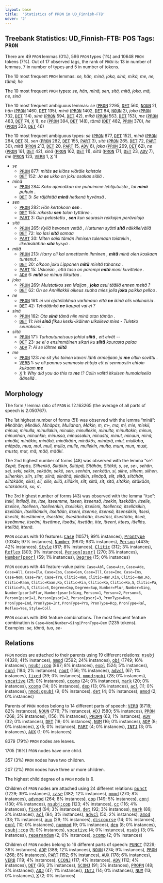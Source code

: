 ```yaml
---
layout: base
title:  'Statistics of PRON in UD_Finnish-FTB'
udver: '2'
---
```


## Treebank Statistics: UD_Finnish-FTB: POS Tags: `PRON`

There are 49 `PRON` lemmas (0%), 596 `PRON` types (1%) and 10648 `PRON` tokens (7%).
Out of 17 observed tags, the rank of `PRON` is: 13 in number of lemmas, 7 in number of types and 5 in number of tokens.

The 10 most frequent `PRON` lemmas: <em>se, hän, minä, joka, sinä, mikä, me, ne, tämä, he</em>

The 10 most frequent `PRON` types:  <em>se, hän, minä, sen, sitä, mitä, joka, mä, ne, sinä</em>

The 10 most frequent ambiguous lemmas: <em>se</em> (<tt><a href="fi_ftb-pos-PRON.html">PRON</a></tt> 2295, <tt><a href="fi_ftb-pos-DET.html">DET</a></tt> 560, <tt><a href="fi_ftb-pos-NOUN.html">NOUN</a></tt> 2), <em>hän</em> (<tt><a href="fi_ftb-pos-PRON.html">PRON</a></tt> 1460, <tt><a href="fi_ftb-pos-DET.html">DET</a></tt> 135), <em>minä</em> (<tt><a href="fi_ftb-pos-PRON.html">PRON</a></tt> 1402, <tt><a href="fi_ftb-pos-DET.html">DET</a></tt> 84, <tt><a href="fi_ftb-pos-NOUN.html">NOUN</a></tt> 2), <em>joka</em> (<tt><a href="fi_ftb-pos-PRON.html">PRON</a></tt> 732, <tt><a href="fi_ftb-pos-DET.html">DET</a></tt> 114), <em>sinä</em> (<tt><a href="fi_ftb-pos-PRON.html">PRON</a></tt> 594, <tt><a href="fi_ftb-pos-DET.html">DET</a></tt> 42), <em>mikä</em> (<tt><a href="fi_ftb-pos-PRON.html">PRON</a></tt> 563, <tt><a href="fi_ftb-pos-DET.html">DET</a></tt> 153), <em>me</em> (<tt><a href="fi_ftb-pos-PRON.html">PRON</a></tt> 483, <tt><a href="fi_ftb-pos-DET.html">DET</a></tt> 74, <tt><a href="fi_ftb-pos-X.html">X</a></tt> 1), <em>ne</em> (<tt><a href="fi_ftb-pos-PRON.html">PRON</a></tt> 394, <tt><a href="fi_ftb-pos-DET.html">DET</a></tt> 148), <em>tämä</em> (<tt><a href="fi_ftb-pos-DET.html">DET</a></tt> 482, <tt><a href="fi_ftb-pos-PRON.html">PRON</a></tt> 370), <em>he</em> (<tt><a href="fi_ftb-pos-PRON.html">PRON</a></tt> 323, <tt><a href="fi_ftb-pos-DET.html">DET</a></tt> 46)

The 10 most frequent ambiguous types:  <em>se</em> (<tt><a href="fi_ftb-pos-PRON.html">PRON</a></tt> 877, <tt><a href="fi_ftb-pos-DET.html">DET</a></tt> 152), <em>minä</em> (<tt><a href="fi_ftb-pos-PRON.html">PRON</a></tt> 284, <tt><a href="fi_ftb-pos-DET.html">DET</a></tt> 3), <em>sen</em> (<tt><a href="fi_ftb-pos-PRON.html">PRON</a></tt> 282, <tt><a href="fi_ftb-pos-DET.html">DET</a></tt> 155, <tt><a href="fi_ftb-pos-PART.html">PART</a></tt> 3), <em>sitä</em> (<tt><a href="fi_ftb-pos-PRON.html">PRON</a></tt> 265, <tt><a href="fi_ftb-pos-DET.html">DET</a></tt> 72, <tt><a href="fi_ftb-pos-PART.html">PART</a></tt> 30), <em>mitä</em> (<tt><a href="fi_ftb-pos-PRON.html">PRON</a></tt> 213, <tt><a href="fi_ftb-pos-DET.html">DET</a></tt> 20, <tt><a href="fi_ftb-pos-PART.html">PART</a></tt> 15, <tt><a href="fi_ftb-pos-ADV.html">ADV</a></tt> 6), <em>joka</em> (<tt><a href="fi_ftb-pos-PRON.html">PRON</a></tt> 269, <tt><a href="fi_ftb-pos-DET.html">DET</a></tt> 62), <em>ne</em> (<tt><a href="fi_ftb-pos-PRON.html">PRON</a></tt> 161, <tt><a href="fi_ftb-pos-DET.html">DET</a></tt> 42), <em>sinä</em> (<tt><a href="fi_ftb-pos-PRON.html">PRON</a></tt> 162, <tt><a href="fi_ftb-pos-DET.html">DET</a></tt> 11), <em>siitä</em> (<tt><a href="fi_ftb-pos-PRON.html">PRON</a></tt> 171, <tt><a href="fi_ftb-pos-DET.html">DET</a></tt> 23, <tt><a href="fi_ftb-pos-ADV.html">ADV</a></tt> 7), <em>me</em> (<tt><a href="fi_ftb-pos-PRON.html">PRON</a></tt> 123, <tt><a href="fi_ftb-pos-VERB.html">VERB</a></tt> 1, <tt><a href="fi_ftb-pos-X.html">X</a></tt> 1)


* <em>se</em>
  * <tt><a href="fi_ftb-pos-PRON.html">PRON</a></tt> 877: <em>mitäs <b>se</b> kiäns viäräle kaistale</em>
  * <tt><a href="fi_ftb-pos-DET.html">DET</a></tt> 152: <em>Ja <b>se</b> ukko on joku osakas siälä .</em>
* <em>minä</em>
  * <tt><a href="fi_ftb-pos-PRON.html">PRON</a></tt> 284: <em>Koko ajomatkan me puhuimme lehtijutuista , tai <b>minä</b> puhuin .</em>
  * <tt><a href="fi_ftb-pos-DET.html">DET</a></tt> 3: <em>Se räjähtää <b>minä</b> hetkenä hyvänsä .</em>
* <em>sen</em>
  * <tt><a href="fi_ftb-pos-PRON.html">PRON</a></tt> 282: <em>Hän kertokoon <b>sen</b> .</em>
  * <tt><a href="fi_ftb-pos-DET.html">DET</a></tt> 155: <em>rakastu <b>sen</b> talon tyttäree .</em>
  * <tt><a href="fi_ftb-pos-PART.html">PART</a></tt> 3: <em>Olin pelastettu , <b>sen</b> kun seurasin rekkojen perävaloja</em>
* <em>sitä</em>
  * <tt><a href="fi_ftb-pos-PRON.html">PRON</a></tt> 265: <em>Kyllä hevonen vetää , Huttunen syötti <b>sitä</b> näkkileivällä</em>
  * <tt><a href="fi_ftb-pos-DET.html">DET</a></tt> 72: <em>iso lasi <b>sitä</b> samaa</em>
  * <tt><a href="fi_ftb-pos-PART.html">PART</a></tt> 30: <em>Miten saisi tämän ihmisen tulemaan toistekin , ilkeäisiköhän <b>sitä</b> kysyä .</em>
* <em>mitä</em>
  * <tt><a href="fi_ftb-pos-PRON.html">PRON</a></tt> 213: <em>Harry oli kai onnettomin ihminen , <b>mitä</b> minä olen koskaan tuntenut .</em>
  * <tt><a href="fi_ftb-pos-DET.html">DET</a></tt> 20: <em>olkoon joku Lipponen <b>mitä</b> mieltä tahansa .</em>
  * <tt><a href="fi_ftb-pos-PART.html">PART</a></tt> 15: <em>Uskoisin , että taso on parempi <b>mitä</b> moni kuvittelee .</em>
  * <tt><a href="fi_ftb-pos-ADV.html">ADV</a></tt> 6: <em><b>mitä</b> se minua liikuttaa .</em>
* <em>joka</em>
  * <tt><a href="fi_ftb-pos-PRON.html">PRON</a></tt> 269: <em>Muistatkos sen Maijan , <b>joka</b> asui täällä ennen meitä ?</em>
  * <tt><a href="fi_ftb-pos-DET.html">DET</a></tt> 62: <em>On se Annillakkii oikeus suaha mies jolla <b>joka</b> paikka pelloo .</em>
* <em>ne</em>
  * <tt><a href="fi_ftb-pos-PRON.html">PRON</a></tt> 161: <em>ei voi ajatellakhaa varhmaan että <b>ne</b> ikinä olis vakinaisia .</em>
  * <tt><a href="fi_ftb-pos-DET.html">DET</a></tt> 42: <em>Tehdäänkö <b>ne</b> kaupat vai ei ?</em>
* <em>sinä</em>
  * <tt><a href="fi_ftb-pos-PRON.html">PRON</a></tt> 162: <em>Ota <b>sinä</b> tämä niin minä otan tämän .</em>
  * <tt><a href="fi_ftb-pos-DET.html">DET</a></tt> 11: <em>Hei <b>sinä</b> fiksu keski-ikäinen ulkoileva mies - Tuletko seurakseni .</em>
* <em>siitä</em>
  * <tt><a href="fi_ftb-pos-PRON.html">PRON</a></tt> 171: <em>Turhautuneisuus johtui <b>siitä</b> , ett eivät --</em>
  * <tt><a href="fi_ftb-pos-DET.html">DET</a></tt> 23: <em>se ei o ensimmäinen sikari ku <b>siitä</b> kourasta palaa</em>
  * <tt><a href="fi_ftb-pos-ADV.html">ADV</a></tt> 7: <em>Ai se lähtee <b>siitä</b></em>
* <em>me</em>
  * <tt><a href="fi_ftb-pos-PRON.html">PRON</a></tt> 123: <em>no sit yks toinen kaveri lähti armeijaan ja <b>me</b> oltiin sovittu .</em>
  * <tt><a href="fi_ftb-pos-VERB.html">VERB</a></tt> 1: <em>se oli pannus semmosia ehtoja ett ei semmosiin ehtoin kukaam <b>me</b></em>
  * <tt><a href="fi_ftb-pos-X.html">X</a></tt> 1: <em>Why did you do this to <b>me</b> !? Colin valitti itkuisen humalaisella äänellä .</em>

## Morphology

The form / lemma ratio of `PRON` is 12.163265 (the average of all parts of speech is 2.050767).

The 1st highest number of forms (51) was observed with the lemma “minä”: <em>Minähän, Minäkö, Minäpäs, Mullahan, Mäkin, m, m-, ma, mi, mie, miekii, minua, minulla, minullakin, minulle, minullekin, minulta, minultakin, minun, minunhan, minunkin, minussa, minussakin, minusta, minut, minuun, minä, minäki, minäkin, minäkä, minäkään, minäkös, minäpä, miul, miullaha, miäpäs, mua, mul, mull, mulla, mulle, mullekin, multa, mum, mun, must, musta, mut, mä, mää, määki</em>.

The 2nd highest number of forms (48) was observed with the lemma “se”: <em>Sepä, Sepäs, Siihenkö, Siitäkin, Siitäpä, Sitähän, Sitäkö, s, se, se-, sehän, sej, seki, sekin, sekään, sekö, sen, senhän, senkään, si, siihe, siihem, siihen, siihenkin, siin, siint, siinä, siinähä, siinäkin, siinäpä, siit, siitä, siitähän, siitäkään, siksi, sil, sille, sillä, silläkin, silt, siltä, sit, sitä, sitäkin, sitäkään, sitäkäänkö, so, s´</em>.

The 3rd highest number of forms (43) was observed with the lemma “itse”: <em>Iteki, ihtiisäj, ite, itse, itseemme, itseen, itseensä, itsekin, itsekään, itselle, itsellee, itselleen, itselleenkin, itsellekin, itselleni, itsellensä, itselläsikin, itsellään, itselläänkin, itseltään, itseni, itsenne, itsensä, itsensäkin, itsesi, itsestä, itsestämme, itsestäni, itsestänikään, itsestäsi, itsestään, itseä, itseämme, itseäni, itseänne, itseäsi, itseään, itte, itteeni, ittees, ittelläs, ittellää, ittenä</em>.

`PRON` occurs with 10 features: <tt><a href="fi_ftb-feat-Case.html">Case</a></tt> (10571; 99% instances), <tt><a href="fi_ftb-feat-PronType.html">PronType</a></tt> (10345; 97% instances), <tt><a href="fi_ftb-feat-Number.html">Number</a></tt> (9870; 93% instances), <tt><a href="fi_ftb-feat-Person.html">Person</a></tt> (4435; 42% instances), <tt><a href="fi_ftb-feat-Style.html">Style</a></tt> (817; 8% instances), <tt><a href="fi_ftb-feat-Clitic.html">Clitic</a></tt> (312; 3% instances), <tt><a href="fi_ftb-feat-Reflex.html">Reflex</a></tt> (303; 3% instances), <tt><a href="fi_ftb-feat-Person-psor.html">Person[psor]</a></tt> (270; 3% instances), <tt><a href="fi_ftb-feat-Number-psor.html">Number[psor]</a></tt> (59; 1% instances), <tt><a href="fi_ftb-feat-Degree.html">Degree</a></tt> (15; 0% instances)

`PRON` occurs with 44 feature-value pairs: `Case=Abl`, `Case=Acc`, `Case=Ade`, `Case=All`, `Case=Ela`, `Case=Ess`, `Case=Gen`, `Case=Ill`, `Case=Ine`, `Case=Ins`, `Case=Nom`, `Case=Par`, `Case=Tra`, `Clitic=Han`, `Clitic=Han,Kin`, `Clitic=Han,Ko`, `Clitic=Kaan`, `Clitic=Kaan,Ko`, `Clitic=Kin`, `Clitic=Ko`, `Clitic=Ko,S`, `Clitic=Pa`, `Clitic=Pa,S`, `Clitic=S`, `Degree=Cmp`, `Degree=Sup`, `Number=Plur`, `Number=Sing`, `Number[psor]=Plur`, `Number[psor]=Sing`, `Person=1`, `Person=2`, `Person=3`, `Person[psor]=1`, `Person[psor]=2`, `Person[psor]=3`, `PronType=Dem`, `PronType=Ind`, `PronType=Int`, `PronType=Prs`, `PronType=Rcp`, `PronType=Rel`, `Reflex=Yes`, `Style=Coll`

`PRON` occurs with 393 feature combinations.
The most frequent feature combination is `Case=Nom|Number=Sing|PronType=Dem` (1235 tokens).
Examples: <em>se, tämä, tuo, se-</em>


## Relations

`PRON` nodes are attached to their parents using 19 different relations: <tt><a href="fi_ftb-dep-nsubj.html">nsubj</a></tt> (4320; 41% instances), <tt><a href="fi_ftb-dep-nmod.html">nmod</a></tt> (2592; 24% instances), <tt><a href="fi_ftb-dep-obj.html">obj</a></tt> (1749; 16% instances), <tt><a href="fi_ftb-dep-nsubj-cop.html">nsubj:cop</a></tt> (867; 8% instances), <tt><a href="fi_ftb-dep-expl.html">expl</a></tt> (524; 5% instances), <tt><a href="fi_ftb-dep-conj.html">conj</a></tt> (184; 2% instances), <tt><a href="fi_ftb-dep-root.html">root</a></tt> (156; 1% instances), <tt><a href="fi_ftb-dep-advcl.html">advcl</a></tt> (67; 1% instances), <tt><a href="fi_ftb-dep-fixed.html">fixed</a></tt> (39; 0% instances), <tt><a href="fi_ftb-dep-nmod-gobj.html">nmod:gobj</a></tt> (28; 0% instances), <tt><a href="fi_ftb-dep-vocative.html">vocative</a></tt> (25; 0% instances), <tt><a href="fi_ftb-dep-ccomp.html">ccomp</a></tt> (24; 0% instances), <tt><a href="fi_ftb-dep-mark.html">mark</a></tt> (20; 0% instances), <tt><a href="fi_ftb-dep-xcomp.html">xcomp</a></tt> (14; 0% instances), <tt><a href="fi_ftb-dep-dep.html">dep</a></tt> (13; 0% instances), <tt><a href="fi_ftb-dep-acl.html">acl</a></tt> (11; 0% instances), <tt><a href="fi_ftb-dep-nmod-gsubj.html">nmod:gsubj</a></tt> (9; 0% instances), <tt><a href="fi_ftb-dep-det.html">det</a></tt> (4; 0% instances), <tt><a href="fi_ftb-dep-amod.html">amod</a></tt> (2; 0% instances)

Parents of `PRON` nodes belong to 14 different parts of speech: <tt><a href="fi_ftb-pos-VERB.html">VERB</a></tt> (8718; 82% instances), <tt><a href="fi_ftb-pos-NOUN.html">NOUN</a></tt> (776; 7% instances), <tt><a href="fi_ftb-pos-ADJ.html">ADJ</a></tt> (580; 5% instances), <tt><a href="fi_ftb-pos-PRON.html">PRON</a></tt> (268; 3% instances),  (156; 1% instances), <tt><a href="fi_ftb-pos-PROPN.html">PROPN</a></tt> (63; 1% instances), <tt><a href="fi_ftb-pos-ADV.html">ADV</a></tt> (32; 0% instances), <tt><a href="fi_ftb-pos-DET.html">DET</a></tt> (18; 0% instances), <tt><a href="fi_ftb-pos-NUM.html">NUM</a></tt> (16; 0% instances), <tt><a href="fi_ftb-pos-ADP.html">ADP</a></tt> (8; 0% instances), <tt><a href="fi_ftb-pos-X.html">X</a></tt> (5; 0% instances), <tt><a href="fi_ftb-pos-PART.html">PART</a></tt> (4; 0% instances), <tt><a href="fi_ftb-pos-INTJ.html">INTJ</a></tt> (3; 0% instances), <tt><a href="fi_ftb-pos-AUX.html">AUX</a></tt> (1; 0% instances)

8379 (79%) `PRON` nodes are leaves.

1705 (16%) `PRON` nodes have one child.

357 (3%) `PRON` nodes have two children.

207 (2%) `PRON` nodes have three or more children.

The highest child degree of a `PRON` node is 9.

Children of `PRON` nodes are attached using 24 different relations: <tt><a href="fi_ftb-dep-punct.html">punct</a></tt> (1229; 39% instances), <tt><a href="fi_ftb-dep-case.html">case</a></tt> (382; 12% instances), <tt><a href="fi_ftb-dep-nmod.html">nmod</a></tt> (270; 8% instances), <tt><a href="fi_ftb-dep-advmod.html">advmod</a></tt> (264; 8% instances), <tt><a href="fi_ftb-dep-cop.html">cop</a></tt> (149; 5% instances), <tt><a href="fi_ftb-dep-conj.html">conj</a></tt> (130; 4% instances), <tt><a href="fi_ftb-dep-nsubj-cop.html">nsubj:cop</a></tt> (123; 4% instances), <tt><a href="fi_ftb-dep-cc.html">cc</a></tt> (116; 4% instances), <tt><a href="fi_ftb-dep-fixed.html">fixed</a></tt> (94; 3% instances), <tt><a href="fi_ftb-dep-det.html">det</a></tt> (92; 3% instances), <tt><a href="fi_ftb-dep-mark.html">mark</a></tt> (86; 3% instances), <tt><a href="fi_ftb-dep-acl.html">acl</a></tt> (84; 3% instances), <tt><a href="fi_ftb-dep-advcl.html">advcl</a></tt> (50; 2% instances), <tt><a href="fi_ftb-dep-amod.html">amod</a></tt> (33; 1% instances), <tt><a href="fi_ftb-dep-aux.html">aux</a></tt> (29; 1% instances), <tt><a href="fi_ftb-dep-discourse.html">discourse</a></tt> (14; 0% instances), <tt><a href="fi_ftb-dep-expl.html">expl</a></tt> (10; 0% instances), <tt><a href="fi_ftb-dep-nummod.html">nummod</a></tt> (9; 0% instances), <tt><a href="fi_ftb-dep-dep.html">dep</a></tt> (8; 0% instances), <tt><a href="fi_ftb-dep-csubj-cop.html">csubj:cop</a></tt> (5; 0% instances), <tt><a href="fi_ftb-dep-vocative.html">vocative</a></tt> (4; 0% instances), <tt><a href="fi_ftb-dep-nsubj.html">nsubj</a></tt> (3; 0% instances), <tt><a href="fi_ftb-dep-reparandum.html">reparandum</a></tt> (2; 0% instances), <tt><a href="fi_ftb-dep-xcomp.html">xcomp</a></tt> (2; 0% instances)

Children of `PRON` nodes belong to 16 different parts of speech: <tt><a href="fi_ftb-pos-PUNCT.html">PUNCT</a></tt> (1229; 39% instances), <tt><a href="fi_ftb-pos-ADP.html">ADP</a></tt> (388; 12% instances), <tt><a href="fi_ftb-pos-NOUN.html">NOUN</a></tt> (274; 9% instances), <tt><a href="fi_ftb-pos-PRON.html">PRON</a></tt> (268; 8% instances), <tt><a href="fi_ftb-pos-PART.html">PART</a></tt> (192; 6% instances), <tt><a href="fi_ftb-pos-AUX.html">AUX</a></tt> (178; 6% instances), <tt><a href="fi_ftb-pos-VERB.html">VERB</a></tt> (119; 4% instances), <tt><a href="fi_ftb-pos-CCONJ.html">CCONJ</a></tt> (117; 4% instances), <tt><a href="fi_ftb-pos-ADV.html">ADV</a></tt> (112; 4% instances), <tt><a href="fi_ftb-pos-DET.html">DET</a></tt> (96; 3% instances), <tt><a href="fi_ftb-pos-SCONJ.html">SCONJ</a></tt> (91; 3% instances), <tt><a href="fi_ftb-pos-PROPN.html">PROPN</a></tt> (48; 2% instances), <tt><a href="fi_ftb-pos-ADJ.html">ADJ</a></tt> (47; 1% instances), <tt><a href="fi_ftb-pos-INTJ.html">INTJ</a></tt> (14; 0% instances), <tt><a href="fi_ftb-pos-NUM.html">NUM</a></tt> (13; 0% instances), <tt><a href="fi_ftb-pos-X.html">X</a></tt> (2; 0% instances)


